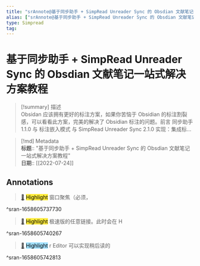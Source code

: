 ```yaml
---
title: "srAnnote@基于同步助手 + SimpRead Unreader Sync 的 Obsdian 文献笔记一站式解决方案教程"
alias: ["srAnnote@基于同步助手 + SimpRead Unreader Sync 的 Obsdian 文献笔记一站式解决方案教程"]
type: Simpread
tag: 
---
```


# 基于同步助手 + SimpRead Unreader Sync 的 Obsdian 文献笔记一站式解决方案教程

> [!summary] 描述  
> Obsidan 应该拥有更好的标注方案，如果你苦恼于 Obsidian 的标注割裂感，可以看看此方案，完美的解决了 Obsidian 标注的问题。前言 同步助手 1.1.0 与 标注嵌入模式 与 SimpRead Unreader Sync 2.1.0 实现：集成标…

> [!md] Metadata  
> **标题**:: "基于同步助手 + SimpRead Unreader Sync 的 Obsdian 文献笔记一站式解决方案教程"  
> **日期**:: [[2022-07-24]]  

## Annotations

> [📌](<http://localhost:7026/reading/1#id=1658605737730>) <mark style="background-color: #ffeb3b">Highlight</mark> 
> 窗口聚焦（必须，

^sran-1658605737730


> [📌](<http://localhost:7026/reading/1#id=1658605740267>) <mark style="background-color: #ffeb3b">Highlight</mark> 
> 极速版的任意链接。此时会在 H

^sran-1658605740267


> [📌](<http://localhost:7026/reading/1#id=1658605742813>) <mark style="background-color: #a1e0ff">Highlight</mark> 
> r Editor 可以实现稍后读的

^sran-1658605742813




